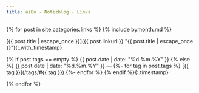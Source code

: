 ```yaml
---
title: aiBo - Notizblog - Links
---
```

{% for post in site.categories.links %}
{% include bymonth.md %}

[{{ post.title | escape_once }}]({{ post.linkurl }} "{{ post.title | escape_once }}"){:.with_timestamp}

{% if post.tags == empty %}
{{ post.date | date: "%d.%m.%Y" }}
{% else %}
{{ post.date | date: "%d.%m.%Y" }}  —
{%- for tag in post.tags %}
  [{{ tag }}](/tags/#{{ tag }})
{%- endfor %}
{% endif %}{:.timestamp}

{% endfor %}
